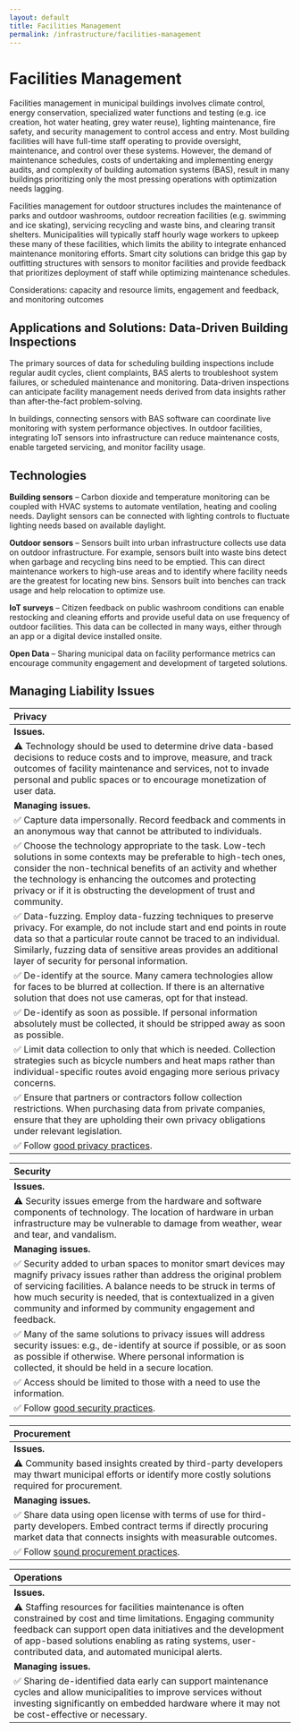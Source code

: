 ```yaml
---
layout: default
title: Facilities Management
permalink: /infrastructure/facilities-management
---
```


# Facilities Management

Facilities management in municipal buildings involves climate control, energy conservation, specialized water functions and testing \(e.g. ice creation, hot water heating, grey water reuse\), lighting maintenance, fire safety, and security management to control access and entry. Most building facilities will have full-time staff operating to provide oversight, maintenance, and control over these systems. However, the demand of maintenance schedules, costs of undertaking and implementing energy audits, and complexity of building automation systems \(BAS\), result in many buildings prioritizing only the most pressing operations with optimization needs lagging.

Facilities management for outdoor structures includes the maintenance of parks and outdoor washrooms, outdoor recreation facilities \(e.g. swimming and ice skating\), servicing recycling and waste bins, and clearing transit shelters. Municipalities will typically staff hourly wage workers to upkeep these many of these facilities, which limits the ability to integrate enhanced maintenance monitoring efforts. Smart city solutions can bridge this gap by outfitting structures with sensors to monitor facilities and provide feedback that prioritizes deployment of staff while optimizing maintenance schedules.

Considerations: capacity and resource limits, engagement and feedback, and monitoring outcomes

## Applications and Solutions: Data-Driven Building Inspections

The primary sources of data for scheduling building inspections include regular audit cycles, client complaints, BAS alerts to troubleshoot system failures, or scheduled maintenance and monitoring. Data-driven inspections can anticipate facility management needs derived from data insights rather than after-the-fact problem-solving.

In buildings, connecting sensors with BAS software can coordinate live monitoring with system performance objectives. In outdoor facilities, integrating IoT sensors into infrastructure can reduce maintenance costs, enable targeted servicing, and monitor facility usage.

## Technologies

**Building sensors** – Carbon dioxide and temperature monitoring can be coupled with HVAC systems to automate ventilation, heating and cooling needs. Daylight sensors can be connected with lighting controls to fluctuate lighting needs based on available daylight.

**Outdoor sensors** – Sensors built into urban infrastructure collects use data on outdoor infrastructure. For example, sensors built into waste bins detect when garbage and recycling bins need to be emptied. This can direct maintenance workers to high-use areas and to identify where facility needs are the greatest for locating new bins. Sensors built into benches can track usage and help relocation to optimize use.

**IoT surveys** – Citizen feedback on public washroom conditions can enable restocking and cleaning efforts and provide useful data on use frequency of outdoor facilities. This data can be collected in many ways, either through an app or a digital device installed onsite.

**Open Data** – Sharing municipal data on facility performance metrics can encourage community engagement and development of targeted solutions.

## Managing Liability Issues

| Privacy |
| :--- |
| **Issues.** |
| ⚠ Technology should be used to determine drive data-based decisions to reduce costs and to improve, measure, and track outcomes of facility maintenance and services, not to invade personal and public spaces or to encourage monetization of user data. |
| **Managing issues.** |
| ✅ Capture data impersonally.  Record feedback and comments in an anonymous way that cannot be attributed to individuals. |
| ✅ Choose the technology appropriate to the task.  Low-tech solutions in some contexts may be preferable to high-tech ones, consider the non-technical benefits of an activity and whether the technology is enhancing the outcomes and protecting privacy or if it is obstructing the development of trust and community. |
| ✅ Data-fuzzing. Employ data-fuzzing techniques to preserve privacy. For example, do not include start and end points in route data so that a particular route cannot be traced to an individual. Similarly, fuzzing data of sensitive areas provides an additional layer of security for personal information. |
| ✅ De-identify at the source. Many camera technologies allow for faces to be blurred at collection. If there is an alternative solution that does not use cameras, opt for that instead. |
| ✅ De-identify as soon as possible.  If personal information absolutely must be collected, it should be stripped away as soon as possible. |
| ✅ Limit data collection to only that which is needed. Collection strategies such as bicycle numbers and heat maps rather than individual-specific routes avoid engaging more serious privacy concerns. |
| ✅ Ensure that partners or contractors follow collection restrictions. When purchasing data from private companies, ensure that they are upholding their own privacy obligations under relevant legislation. |
| ✅ Follow [good privacy practices](../meta-issues/privacy.md). |

| Security |
| :--- |
| **Issues.** |
| ⚠ Security issues emerge from the hardware and software components of technology. The location of hardware in urban infrastructure may be vulnerable to damage from weather, wear and tear, and vandalism. |
| **Managing issues.** |
| ✅ Security added to urban spaces to monitor smart devices may magnify privacy issues rather than address the original problem of servicing facilities. A balance needs to be struck in terms of how much security is needed, that is contextualized in a given community and informed by community engagement and feedback. |
| ✅ Many of the same solutions to privacy issues will address security issues:  e.g., de-identify at source if possible, or as soon as possible if otherwise.  Where personal information is collected, it should be held in a secure location. |
| ✅ Access should be limited to those with a need to use the information. |
| ✅ Follow [good security practices](../meta-issues/security.md). |

| Procurement |
| :--- |
| **Issues.** |
| ⚠ Community based insights created by third-party developers may thwart municipal efforts or identify more costly solutions required for procurement. |
| **Managing issues.** |
| ✅ Share data using open license with terms of use for third-party developers. Embed contract terms if directly procuring market data that connects insights with measurable outcomes. |
| ✅ Follow [sound procurement practices](../meta-issues/procurement.md). |

| Operations |
| :--- |
| **Issues.** |
| ⚠ Staffing resources for facilities maintenance is often constrained by cost and time limitations. Engaging community feedback can support open data initiatives and the development of app-based solutions enabling as rating systems, user-contributed data, and automated municipal alerts. |
| **Managing issues.** |
| ✅ Sharing de-identified data early can support maintenance cycles and allow municipalities to improve services without investing significantly on embedded hardware where it may not be cost-effective or necessary. |

